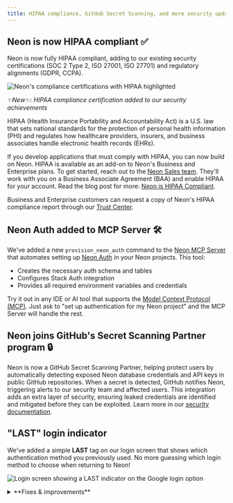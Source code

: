 ```yaml
---
title: HIPAA compliance, GitHub Secret Scanning, and more security updates
---
```


## Neon is now HIPAA compliant ✅

Neon is now fully HIPAA compliant, adding to our existing security certifications (SOC 2 Type 2, ISO 27001, ISO 27701) and regulatory alignments (GDPR, CCPA).

![Neon's compliance certifications with HIPAA highlighted](/docs/relnotes/compliance-badges.png)

_✨New✨: HIPAA compliance certification added to our security achievements_

HIPAA (Health Insurance Portability and Accountability Act) is a U.S. law that sets national standards for the protection of personal health information (PHI) and regulates how healthcare providers, insurers, and business associates handle electronic health records (EHRs).

If you develop applications that must comply with HIPAA, you can now build on Neon. HIPAA is available as an add-on to Neon's Business and Enterprise plans. To get started, reach out to the [Neon Sales team](https://neon.tech/contact-sales). They'll work with you on a Business Associate Agreement (BAA) and enable HIPAA for your account. Read the blog post for more: [Neon is HIPAA Compliant](https://neon.tech/blog/hipaa).

Business and Enterprise customers can request a copy of Neon's HIPAA compliance report through our [Trust Center](https://trust.neon.tech/).

## Neon Auth added to MCP Server 🛠️

We've added a new `provision_neon_auth` command to the [Neon MCP Server](https://github.com/neondatabase-labs/mcp-server-neon) that automates setting up [Neon Auth](/docs/guides/neon-auth) in your Neon projects. This tool:

- Creates the necessary auth schema and tables
- Configures Stack Auth integration
- Provides all required environment variables and credentials

Try it out in any IDE or AI tool that supports the [Model Context Protocol (MCP)](https://docs.anthropic.com/en/docs/agents-and-tools/mcp). Just ask to "set up authentication for my Neon project" and the MCP Server will handle the rest.

## Neon joins GitHub's Secret Scanning Partner program 🔒

Neon is now a GitHub Secret Scanning Partner, helping protect users by automatically detecting exposed Neon database credentials and API keys in public GitHub repositories. When a secret is detected, GitHub notifies Neon, triggering alerts to our security team and affected users. This integration adds an extra layer of security, ensuring leaked credentials are identified and mitigated before they can be exploited. Learn more in our [security documentation](/docs/security/security-overview#github-secret-scanning).

## "LAST" login indicator

We've added a simple **LAST** tag on our login screen that shows which authentication method you previously used. No more guessing which login method to choose when returning to Neon!

![Login screen showing a LAST indicator on the Google login option](/docs/relnotes/last-indicator-image.png)

<details>

<summary>**Fixes & improvements**</summary>

- **Neon Console**

  - Updated AWS region names to match their official AWS identifiers (e.g., "AWS US East 1" instead of "AWS US East"), making it easier to identify familiar regions when creating a new project.

    ![AWS region selector showing numbered regions](/docs/relnotes/aws-regions-image.png)

  - The **Connect to your database** modal on the **Project Dashboard** now remembers your last selected connection snippet (like Node.js, Python, psql, etc.), automatically showing your preferred connection snippet when you return to the modal.
  - Improved SQL Editor responsiveness by unlocking the **Run** button more quickly after query execution.

- **Neon API**

  - Added consistent email validation across all endpoints (1-256 characters).

- **Neon CLI**

  - The `create-app` command has been deprecated.

- **1Password integration**

  Improved how connection strings are saved in 1Password — it now stores the complete connection string in a single field for easier copy/paste functionality.

- **Organization billing**

  Added support for organizations to [downgrade](/docs/manage/orgs-manage#downgrade-to-free-plan) to the Free plan, with clear visibility into any applicable limitations before downgrading.

</details>
